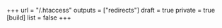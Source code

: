 +++
url = "/.htaccess"
outputs = ["redirects"]
draft = true
private = true
[build]
list = false
+++
